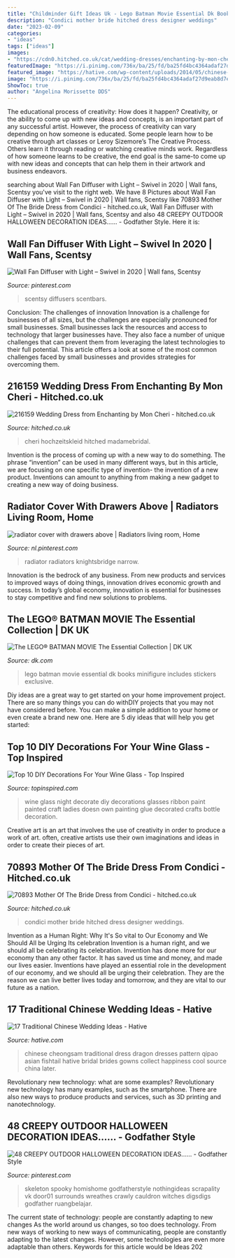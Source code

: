 ```yaml
---
title: "Childminder Gift Ideas Uk - Lego Batman Movie Essential Dk Books Minifigure Includes Stickers Exclusive"
description: "Condici mother bride hitched dress designer weddings"
date: "2023-02-09"
categories:
- "ideas"
tags: ["ideas"]
images:
- "https://cdn0.hitched.co.uk/cat/wedding-dresses/enchanting-by-mon-cheri/216159--mfvo431525.jpg"
featuredImage: "https://i.pinimg.com/736x/ba/25/fd/ba25fd4bc4364adaf27d9eab8d7eda61.jpg"
featured_image: "https://hative.com/wp-content/uploads/2014/05/chinese-wedding/3-chinese-cheongsam-with-dragon-pattern.jpg"
image: "https://i.pinimg.com/736x/ba/25/fd/ba25fd4bc4364adaf27d9eab8d7eda61.jpg"
ShowToc: true
author: "Angelina Morissette DDS"
---
```



The educational process of creativity: How does it happen?
Creativity, or the ability to come up with new ideas and concepts, is an important part of any successful artist. However, the process of creativity can vary depending on how someone is educated. Some people learn how to be creative through art classes or Leroy Sizemore’s The Creative Process. Others learn it through reading or watching creative minds work. Regardless of how someone learns to be creative, the end goal is the same-to come up with new ideas and concepts that can help them in their artwork and business endeavors.

	

		
searching about Wall Fan Diffuser with Light – Swivel in 2020 | Wall fans, Scentsy you've visit to the right web. We have 8 Pictures about Wall Fan Diffuser with Light – Swivel in 2020 | Wall fans, Scentsy like 70893 Mother Of The Bride Dress from Condici - hitched.co.uk, Wall Fan Diffuser with Light – Swivel in 2020 | Wall fans, Scentsy and also 48 CREEPY OUTDOOR HALLOWEEN DECORATION IDEAS...... - Godfather Style. Here it is:
		
    
## Wall Fan Diffuser With Light – Swivel In 2020 | Wall Fans, Scentsy

<img loading=lazy src="https://i.pinimg.com/736x/3f/f0/90/3ff090dd1ba859466c69d41fac1c2477.jpg" onerror="this.onerror=null;this.src='https://tse1.mm.bing.net/th?id=OIP.ePrOczdGrOdNZ6hEBa0W_gHaJ3&amp;pid=15.1';" alt="Wall Fan Diffuser with Light – Swivel in 2020 | Wall fans, Scentsy">

_Source: pinterest.com_

>scentsy diffusers scentbars. 

	

Conclusion: The challenges of innovation
Innovation is a challenge for businesses of all sizes, but the challenges are especially pronounced for small businesses. Small businesses lack the resources and access to technology that larger businesses have. They also face a number of unique challenges that can prevent them from leveraging the latest technologies to their full potential. This article offers a look at some of the most common challenges faced by small businesses and provides strategies for overcoming them.

    
## 216159 Wedding Dress From Enchanting By Mon Cheri - Hitched.co.uk

<img loading=lazy src="https://cdn0.hitched.co.uk/cat/wedding-dresses/enchanting-by-mon-cheri/216159--mfvo431525.jpg" onerror="this.onerror=null;this.src='https://tse2.mm.bing.net/th?id=OIP.RE2pY_wTHE5IqS1WM4e4UAHaLH&amp;pid=15.1';" alt="216159 Wedding Dress from Enchanting by Mon Cheri - hitched.co.uk">

_Source: hitched.co.uk_

>cheri hochzeitskleid hitched madamebridal. 

	

Invention is the process of coming up with a new way to do something. The phrase “invention” can be used in many different ways, but in this article, we are focusing on one specific type of invention- the invention of a new product. Inventions can amount to anything from making a new gadget to creating a new way of doing business.

    
## Radiator Cover With Drawers Above | Radiators Living Room, Home

<img loading=lazy src="https://i.pinimg.com/736x/ba/25/fd/ba25fd4bc4364adaf27d9eab8d7eda61.jpg" onerror="this.onerror=null;this.src='https://tse4.mm.bing.net/th?id=OIP.CJY3XMxLObbtcpBuBXtqNAHaJ3&amp;pid=15.1';" alt="radiator cover with drawers above | Radiators living room, Home">

_Source: nl.pinterest.com_

>radiator radiators knightsbridge narrow. 

	

Innovation is the bedrock of any business. From new products and services to improved ways of doing things, innovation drives economic growth and success. In today’s global economy, innovation is essential for businesses to stay competitive and find new solutions to problems.

    
## The LEGO® BATMAN MOVIE The Essential Collection | DK UK

<img loading=lazy src="https://res.cloudinary.com/dk-hub/t_pp-cover-desktop-2x,f_auto/DK/838b144dc1b2469594e3ba45e567a4a5/9ab4078399ef4cc1a47992ef165b4841.jpg" onerror="this.onerror=null;this.src='https://tse4.mm.bing.net/th?id=OIP.9yGMHEc3tOoKf5n2tYYsDgHaJ9&amp;pid=15.1';" alt="The LEGO® BATMAN MOVIE The Essential Collection | DK UK">

_Source: dk.com_

>lego batman movie essential dk books minifigure includes stickers exclusive. 

	

Diy ideas are a great way to get started on your home improvement project. There are so many things you can do withDIY projects that you may not have considered before. You can make a simple addition to your home or even create a brand new one. Here are 5 diy ideas that will help you get started:

    
## Top 10 DIY Decorations For Your Wine Glass - Top Inspired

<img loading=lazy src="https://www.topinspired.com/wp-content/uploads/2014/10/ladys-night-wine-glass1.jpg" onerror="this.onerror=null;this.src='https://tse4.mm.bing.net/th?id=OIP.6WwX7VNmPkFh60dnceaO2AHaFj&amp;pid=15.1';" alt="Top 10 DIY Decorations For Your Wine Glass - Top Inspired">

_Source: topinspired.com_

>wine glass night decorate diy decorations glasses ribbon paint painted craft ladies doesn own painting glue decorated crafts bottle decoration. 

	

Creative art is an art that involves the use of creativity in order to produce a work of art. often, creative artists use their own imaginations and ideas in order to create their pieces of art.

    
## 70893 Mother Of The Bride Dress From Condici - Hitched.co.uk

<img loading=lazy src="https://cdn0.hitched.co.uk/cat/mother-of-the-bride/condici/70893--mfvo434363.jpg" onerror="this.onerror=null;this.src='https://tse1.mm.bing.net/th?id=OIP.pyAtBkCn7UEN_FuCCv0jHQHaLH&amp;pid=15.1';" alt="70893 Mother Of The Bride Dress from Condici - hitched.co.uk">

_Source: hitched.co.uk_

>condici mother bride hitched dress designer weddings. 

	

Invention as a Human Right: Why It's So vital to Our Economy and We Should All be Urging Its celebration
Invention is a human right, and we should all be celebrating its celebration. Invention has done more for our economy than any other factor. It has saved us time and money, and made our lives easier.
Inventions have played an essential role in the development of our economy, and we should all be urging their celebration. They are the reason we can live better lives today and tomorrow, and they are vital to our future as a nation.

    
## 17 Traditional Chinese Wedding Ideas - Hative

<img loading=lazy src="https://hative.com/wp-content/uploads/2014/05/chinese-wedding/3-chinese-cheongsam-with-dragon-pattern.jpg" onerror="this.onerror=null;this.src='https://tse2.mm.bing.net/th?id=OIP.6IWGr0nEiwOWXkYsDkJy1gHaJ4&amp;pid=15.1';" alt="17 Traditional Chinese Wedding Ideas - Hative">

_Source: hative.com_

>chinese cheongsam traditional dress dragon dresses pattern qipao asian fishtail hative bridal brides gowns collect happiness cool source china later. 

	

Revolutionary new technology: what are some examples?
Revolutionary new technology has many examples, such as the smartphone. There are also new ways to produce products and services, such as 3D printing and nanotechnology.

    
## 48 CREEPY OUTDOOR HALLOWEEN DECORATION IDEAS...... - Godfather Style

<img loading=lazy src="https://i.pinimg.com/736x/5c/e3/fd/5ce3fd92e6a2b7f4d286a0f5de12b3e7--scary-halloween-wreath-halloween-party-ideas.jpg" onerror="this.onerror=null;this.src='https://tse4.mm.bing.net/th?id=OIP.rlBF7_3agl3lgS9M0TzzpwHaJ3&amp;pid=15.1';" alt="48 CREEPY OUTDOOR HALLOWEEN DECORATION IDEAS...... - Godfather Style">

_Source: pinterest.com_

>skeleton spooky homishome godfatherstyle nothingideas scrapality vk door01 surrounds wreathes crawly cauldron witches digsdigs godfather ruangbelajar. 

	

The current state of technology: people are constantly adapting to new changes
As the world around us changes, so too does technology. From new ways of working to new ways of communicating, people are constantly adapting to the latest changes. However, some technologies are even more adaptable than others. Keywords for this article would be Ideas 202
